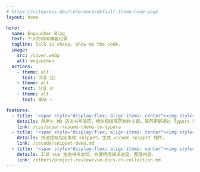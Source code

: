 ```yaml
---
# https://vitepress.dev/reference/default-theme-home-page
layout: home

hero:
  name: Engvuchen Blog
  text: 个人的琐碎博客记录
  tagline: Talk is cheap. Show me the code.
  image:
    src: /cover.webp
    alt: engvuchen
  actions:
    - theme: alt
      text: 沉淀 👨‍💻
    - theme: alt
      text: 分享 🌐
    - theme: alt
      text: 成长 ⚡️

features:
  - title: '<span style="display:flex; align-items: center"><img style="width:26px; margin-right: 10px" src="https://engvu.oss-cn-shenzhen.aliyuncs.com/27eebe76c7bd66f06a798f46ba5965e3.webp">Typora 主题 - 仿超级简历</span>'
    details: 用原生 MD 语法书写简历，模仿超级简历制作主题，简历更新通过 Typora 完成。
    link: /css/super-resume-theme-to-typora
  - title: '<span style="display:flex; align-items: center"><img style="width:20px; margin-right: 10px" src="https://engvu.oss-cn-shenzhen.aliyuncs.com/be51947c0716d425bb912b92275e2252.webp">插件模版 - Snippet Demo</span>'
    details: 快速提取指定本地 snippet，生成 vscode snippet 插件。
    link: /vscode/snippet-demo.md
  - title: '<span style="display:flex; align-items: center"><img style="width:20px; margin-right: 10px" src="https://engvu.oss-cn-shenzhen.aliyuncs.com/8b600ce985a47e27db48878a8843bcd7.webp">复盘 - vue 生态相关文档汇总</span>'
    details: 汇总 vue 生态相关文档，方便把控阅读进度、整理内容。
    link: /others/project-review/vue-docs-cn-collection.md
---
```

